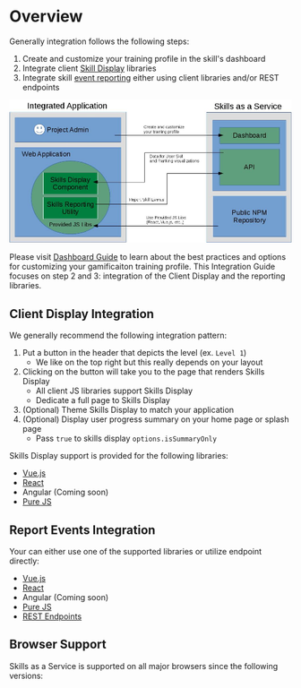 # Overview

Generally integration follows the following steps:

1. Create and customize your training profile in the skill's dashboard
1. Integrate client [Skill Display](/skills-client/#client-display-integration) libraries
1. Integrate skill [event reporting](/skills-client/#report-events-integration) either using client libraries and/or REST endpoints

![Integrated Application Image](./diagrams/IntegratedApplication.jpg)
   
Please visit [Dashboard Guide](/dashboard/user-guide/) to learn about the best practices and options for customizing your gamificaiton training profile.
This Integration Guide focuses on step 2 and 3: integration of the Client Display and the reporting libraries. 

## Client Display Integration 

We generally recommend the following integration pattern:

1. Put a button in the header that depicts the level (ex. ``Level 1``)
   - We like on the top right but this really depends on your layout
1. Clicking on the button will take you to the page that renders Skills Display
   - All client JS libraries support Skills Display
   - Dedicate a full page to Skills Display    
1. (Optional) Theme Skills Display to match your application   
1. (Optional) Display user progress summary on your home page or splash page
   - Pass ``true`` to skills display ``options.isSummaryOnly``

Skills Display support is provided for the following libraries: 
- [Vue.js](/skills-client/vuejs.html)
- [React](/skills-client/react.html)
- Angular (Coming soon)
- [Pure JS](/skills-client/js.html)

## Report Events Integration

Your can either use one of the supported libraries or utilize endpoint directly:
- [Vue.js](/skills-client/vuejs.html)
- [React](/skills-client/react.html)
- Angular (Coming soon)
- [Pure JS](/skills-client/js.html)
- [REST Endpoints](/skills-client/endpoints.html#programmatic-endpoints)

## Browser Support

Skills as a Service is supported on all major browsers since the following versions:

<browser-support />

